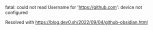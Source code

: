 fatal: could not read Username for 'https://github.com': device not configured

Resolved with https://blog.dev0.sh/2022/09/04/github-obsidian.html



